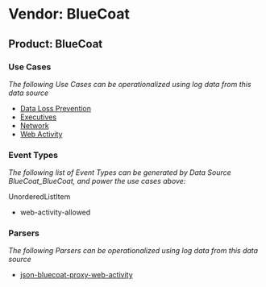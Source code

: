 Vendor: BlueCoat
================
Product: BlueCoat
-----------------

### Use Cases

_The following Use Cases can be operationalized using log data from this data source_

* [Data Loss Prevention](../UseCases/usecase_data_loss_prevention.md)
* [Executives](../UseCases/usecase_executives.md)
* [Network](../UseCases/usecase_network.md)
* [Web Activity](../UseCases/usecase_web_activity.md)


### Event Types

_The following list of Event Types can be generated by Data Source BlueCoat_BlueCoat, and power the use cases above:_

UnorderedListItem
- web-activity-allowed


### Parsers

_The following Parsers can be operationalized using log data from this data source_

* [json-bluecoat-proxy-web-activity](../Parsers/parserContent_json-bluecoat-proxy-web-activity.md)
